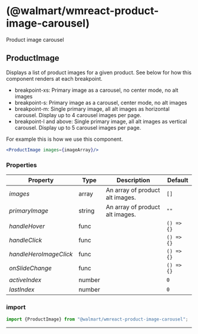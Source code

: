 #  (@walmart/wmreact-product-image-carousel)

Product image carousel


## ProductImage

Displays a list of product images for a given product. See below for how this component renders
 at each breakpoint.
 - breakpoint-xs: Primary image as a carousel, no center mode, no alt images
 - breakpoint-s: Primary image as a carousel, center mode, no alt images
 - breakpoint-m: Single primary image, all alt images as horizontal carousel.
  Display up to 4 carousel images per page.
 - breakpoint-l and above:  Single primary image, all alt images as vertical carousel.
  Display up to 5 carousel images per page.


 For example this is how we use this component.

 ```jsx
 <ProductImage images={imageArray}/>
 ```

### Properties

| Property | Type | Description | Default |
| -------- | ---- | ----------- | ------- |
| *images* | array | An array of product alt images. | `[]`
| *primaryImage* | string | An array of product alt images. | `""`
| *handleHover* | func |  | `() => {}`
| *handleClick* | func |  | `() => {}`
| *handleHeroImageClick* | func |  | `() => {}`
| *onSlideChange* | func |  | `() => {}`
| *activeIndex* | number |  | `0`
| *lastIndex* | number |  | `0`

### import

```jsx
import {ProductImage} from "@walmart/wmreact-product-image-carousel";
```

<hr/>

